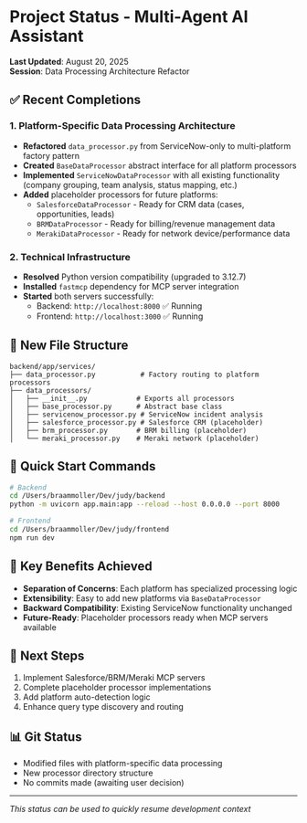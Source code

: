 # Project Status - Multi-Agent AI Assistant

**Last Updated**: August 20, 2025  
**Session**: Data Processing Architecture Refactor

## ✅ Recent Completions

### 1. **Platform-Specific Data Processing Architecture**
- **Refactored** `data_processor.py` from ServiceNow-only to multi-platform factory pattern
- **Created** `BaseDataProcessor` abstract interface for all platform processors
- **Implemented** `ServiceNowDataProcessor` with all existing functionality (company grouping, team analysis, status mapping, etc.)
- **Added** placeholder processors for future platforms:
  - `SalesforceDataProcessor` - Ready for CRM data (cases, opportunities, leads)
  - `BRMDataProcessor` - Ready for billing/revenue management data  
  - `MerakiDataProcessor` - Ready for network device/performance data

### 2. **Technical Infrastructure**
- **Resolved** Python version compatibility (upgraded to 3.12.7)
- **Installed** `fastmcp` dependency for MCP server integration
- **Started** both servers successfully:
  - Backend: `http://localhost:8000` ✅ Running
  - Frontend: `http://localhost:3000` ✅ Running

## 📁 New File Structure
```
backend/app/services/
├── data_processor.py           # Factory routing to platform processors
├── data_processors/
│   ├── __init__.py            # Exports all processors
│   ├── base_processor.py      # Abstract base class
│   ├── servicenow_processor.py # ServiceNow incident analysis
│   ├── salesforce_processor.py # Salesforce CRM (placeholder)
│   ├── brm_processor.py       # BRM billing (placeholder) 
│   └── meraki_processor.py    # Meraki network (placeholder)
```

## 🔧 Quick Start Commands
```bash
# Backend
cd /Users/braammoller/Dev/judy/backend
python -m uvicorn app.main:app --reload --host 0.0.0.0 --port 8000

# Frontend  
cd /Users/braammoller/Dev/judy/frontend
npm run dev
```

## 🎯 Key Benefits Achieved
- **Separation of Concerns**: Each platform has specialized processing logic
- **Extensibility**: Easy to add new platforms via `BaseDataProcessor`
- **Backward Compatibility**: Existing ServiceNow functionality unchanged
- **Future-Ready**: Placeholder processors ready when MCP servers available

## 🔄 Next Steps
1. Implement Salesforce/BRM/Meraki MCP servers
2. Complete placeholder processor implementations
3. Add platform auto-detection logic
4. Enhance query type discovery and routing

## 📊 Git Status
- Modified files with platform-specific data processing
- New processor directory structure
- No commits made (awaiting user decision)

---
*This status can be used to quickly resume development context*
